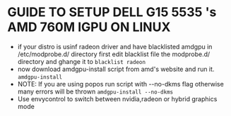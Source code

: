 # GUIDE TO SETUP DELL G15 5535 's AMD 760M IGPU ON LINUX
- if your distro is usinf radeon driver and have blacklisted amdgpu in /etc/modprobe.d/ directory first edit blacklist file the modprobe.d/ directory and ghange it to
``blacklist radeon``
- now download amdgpu-install script from amd's website and run it.
`` amdgpu-install ``
- NOTE: If you are using popos run script with --no-dkms flag otherwise many errors will be thrown
`` amdgpu-install --no-dkms ``
- Use envycontrol to switch between nvidia,radeon or hybrid graphics mode
